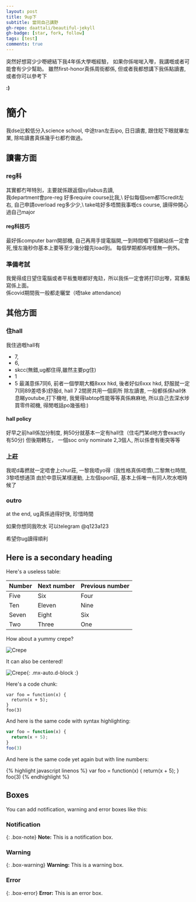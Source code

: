 ```yaml
---
layout: post
title: 9up下
subtitle: 當同自己講野
gh-repo: daattali/beautiful-jekyll
gh-badge: [star, fork, follow]
tags: [test]
comments: true
---
```



突然好想寫少少嘢總結下我4年係大學嘅經驗， 如果你係啱啱入嚟，我講嘅或者可能會有少少幫助。
雖然first-honor真係周街都係, 但或者我都想講下我係點讀書, 或者你可以參考下

**:)**

# 簡介

我dse比較低分入science school, 中途tran左去ipo, 日日讀書, 跟住眨下眼就畢左業, 除咗讀書真係幾乎乜都冇做過。







## 讀書方面

### reg科
其實都冇咩特別，主要就係跟返個syllabus去讀,\
我department會pre-reg 好多require course比我,\ 
好似每個sem都15credit左右, 自己申請overload reg多少少,\ 
take咗好多唔關我事嘅cs course, 讀得仲開心過自己major

#### reg科技巧
最好係computer barn開部機, 自己再用手提電腦開,一到時間嗰下個網站係一定會死,慢左幾秒你基本上要等至少幾分鐘先load到。
每個學期都係咁樣無一例外。

### 準備考試
我覺得成日望住電腦或者平板隻眼都好鬼攰，所以我係一定會將打印出嚟，寫重點寫係上面。     
係covid期間我一般都走曬堂（唔take attendance)

## 其他方面

### 住hall

我住過嘅hall有  
- 7,
- 6,
- skcc(無錯,ug都住得,雖然主要pg住)
- 1
- 5
最滿意係7同6,  前者一個學期大概8xxx hkd, 後者好似6xxx hkd, 
舒服就一定7(同89差唔多)舒服d, hall 7 2間房共用一個廁所 
除左讀書, 一般都係係hall休息睇youtube,打下機咁,
我覺得labtop性能等等真係麻麻地, 所以自己去深水埗買零件砌機,
得閒嘅話po幾張相:)

#### hall policy
好早之前hall係加分制度, 夠50分就基本一定有hall住（住屯門某d地方會exactly有50分)
但後期轉左， 一個soc only nominate 2,3個人, 所以係會有衝突等等

### 上莊
我呢d毒撚就一定唔會上chur莊,
一黎我唔yo得（我性格真係唔慣),二黎無乜時間, 3黎唔想通頂
由於中意玩某樣運動, 上左個sport莊, 基本上係唯一有同人吹水嘅時候了



### outro
at the end, ug真係過得好快, 珍惜時間

如果你想同我吹水 可以telegram @q123a123

希望你ug讀得順利

## Here is a secondary heading

Here's a useless table:

| Number | Next number | Previous number |
| :------ |:--- | :--- |
| Five | Six | Four |
| Ten | Eleven | Nine |
| Seven | Eight | Six |
| Two | Three | One |


How about a yummy crepe?

![Crepe](https://s3-media3.fl.yelpcdn.com/bphoto/cQ1Yoa75m2yUFFbY2xwuqw/348s.jpg)

It can also be centered!

![Crepe](https://s3-media3.fl.yelpcdn.com/bphoto/cQ1Yoa75m2yUFFbY2xwuqw/348s.jpg){: .mx-auto.d-block :}

Here's a code chunk:

~~~
var foo = function(x) {
  return(x + 5);
}
foo(3)
~~~

And here is the same code with syntax highlighting:

```javascript
var foo = function(x) {
  return(x + 5);
}
foo(3)
```

And here is the same code yet again but with line numbers:

{% highlight javascript linenos %}
var foo = function(x) {
  return(x + 5);
}
foo(3)
{% endhighlight %}

## Boxes
You can add notification, warning and error boxes like this:

### Notification

{: .box-note}
**Note:** This is a notification box.

### Warning

{: .box-warning}
**Warning:** This is a warning box.

### Error

{: .box-error}
**Error:** This is an error box.